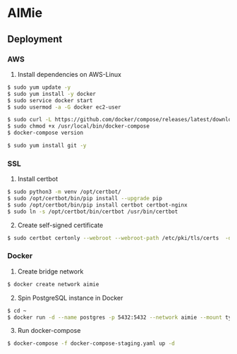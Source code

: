 # AIMie

## Deployment

### AWS

1. Install dependencies on AWS-Linux

```sh
$ sudo yum update -y
$ sudo yum install -y docker
$ sudo service docker start
$ sudo usermod -a -G docker ec2-user

$ sudo curl -L https://github.com/docker/compose/releases/latest/download/docker-compose-$(uname -s)-$(uname -m) -o /usr/local/bin/docker-compose
$ sudo chmod +x /usr/local/bin/docker-compose
$ docker-compose version

$ sudo yum install git -y
```

### SSL

1. Install certbot

```sh
$ sudo python3 -m venv /opt/certbot/
$ sudo /opt/certbot/bin/pip install --upgrade pip
$ sudo /opt/certbot/bin/pip install certbot certbot-nginx
$ sudo ln -s /opt/certbot/bin/certbot /usr/bin/certbot

```

2. Create self-signed certificate

```sh
$ sudo certbot certonly --webroot --webroot-path /etc/pki/tls/certs  -d aimie.com
```

### Docker

1. Create bridge network

```sh
$ docker create network aimie
```

2. Spin PostgreSQL instance in Docker

```sh
$ cd ~
$ docker run -d --name postgres -p 5432:5432 --network aimie --mount type=bind,source=./docker/postgres/data,target=/var/lib/postgresql/data:rw -e POSTGRES_PASSWORD=password postgres:16.4
```

3. Run docker-compose

```sh
$ docker-compose -f docker-compose-staging.yaml up -d
```
